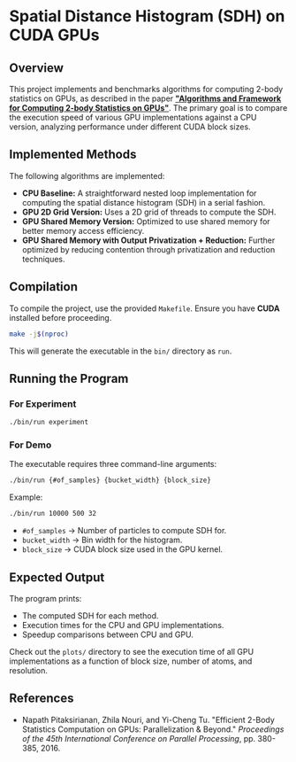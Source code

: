 # Spatial Distance Histogram (SDH) on CUDA GPUs

## Overview

This project implements and benchmarks algorithms for computing 2-body statistics on GPUs, as described in the paper [**"Algorithms and Framework for Computing 2-body Statistics on GPUs"**](https://cse.usf.edu/~tuy/pub/DAPD19.pdf). The primary goal is to compare the execution speed of various GPU implementations against a CPU version, analyzing performance under different CUDA block sizes.

## Implemented Methods

The following algorithms are implemented:

- **CPU Baseline:** A straightforward nested loop implementation for computing the spatial distance histogram (SDH) in a serial fashion.
- **GPU 2D Grid Version:** Uses a 2D grid of threads to compute the SDH.
- **GPU Shared Memory Version:** Optimized to use shared memory for better memory access efficiency.
- **GPU Shared Memory with Output Privatization + Reduction:** Further optimized by reducing contention through privatization and reduction techniques.

## Compilation

To compile the project, use the provided `Makefile`. Ensure you have **CUDA** installed before proceeding.

```sh
make -j$(nproc)
```

This will generate the executable in the `bin/` directory as `run`.

## Running the Program

### For Experiment

```sh
./bin/run experiment
```

### For Demo

The executable requires three command-line arguments:

```sh
./bin/run {#of_samples} {bucket_width} {block_size}
```

Example:

```sh
./bin/run 10000 500 32
```

- `#of_samples` → Number of particles to compute SDH for.
- `bucket_width` → Bin width for the histogram.
- `block_size` → CUDA block size used in the GPU kernel.

## Expected Output

The program prints:

- The computed SDH for each method.
- Execution times for the CPU and GPU implementations.
- Speedup comparisons between CPU and GPU.

Check out the `plots/` directory to see the execution time of all GPU implementations as a function of block size, number of atoms, and resolution.

## References

- Napath Pitaksirianan, Zhila Nouri, and Yi-Cheng Tu. "Efficient 2-Body Statistics Computation on GPUs: Parallelization & Beyond." _Proceedings of the 45th International Conference on Parallel Processing_, pp. 380-385, 2016.
